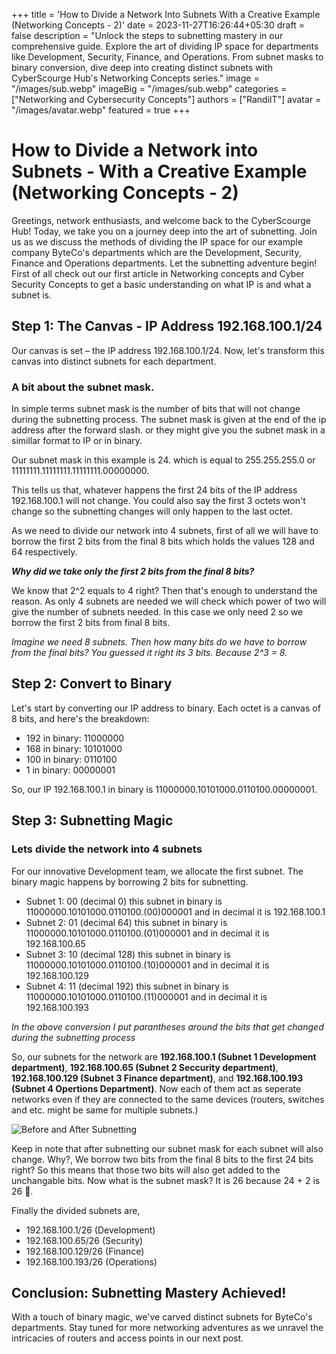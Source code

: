 +++
title = 'How to Divide a Network Into Subnets With a Creative Example (Networking Concepts - 2)'
date = 2023-11-27T16:26:44+05:30
draft = false
description = "Unlock the steps to subnetting mastery in our comprehensive guide. Explore the art of dividing IP space for departments like Development, Security, Finance, and Operations. From subnet masks to binary conversion, dive deep into creating distinct subnets with CyberScourge Hub's Networking Concepts series."
image = "/images/sub.webp"
imageBig = "/images/sub.webp"
categories = ["Networking and Cybersecurity Concepts"]
authors = ["RandilT"]
avatar = "/images/avatar.webp"
featured = true
+++

# How to Divide a Network into Subnets - With a Creative Example (Networking Concepts - 2)

Greetings, network enthusiasts, and welcome back to the CyberScourge Hub! Today, we take you on a journey deep into the art of subnetting. Join us as we discuss the methods of dividing the IP space for our example company ByteCo's departments which are the Development, Security, Finance and Operations departments. Let the subnetting adventure begin! First of all check out our first article in Networking concepts and Cyber Security Concepts to get a basic understanding on what IP is and what a subnet is.

## Step 1: The Canvas - IP Address 192.168.100.1/24

Our canvas is set – the IP address 192.168.100.1/24. Now, let's transform this canvas into distinct subnets for each department.

### A bit about the subnet mask.

In simple terms subnet mask is the number of bits that will not change during the subnetting process. The subnet mask is given at the end of the ip address after the forward slash. or they might give you the subnet mask in a simillar format to IP or in binary.

Our subnet mask in this example is 24. which is equal to 255.255.255.0 or 11111111.11111111.11111111.00000000.

This tells us that, whatever happens the first 24 bits of the IP address 192.168.100.1 will not change. You could also say the first 3 octets won't change so the subnetting changes will only happen to the last octet.

As we need to divide our network into 4 subnets, first of all we will have to borrow the first 2 bits from the final 8 bits which holds the values 128 and 64 respectively.

**_Why did we take only the first 2 bits from the final 8 bits?_**

We know that 2^2 equals to 4 right? Then that's enough to understand the reason. As only 4 subnets are needed we will check which power of two will give the number of subnets needed. In this case we only need 2 so we borrow the first 2 bits from final 8 bits.

_Imagine we need 8 subnets. Then how many bits do we have to borrow from the final bits? You guessed it right its 3 bits. Because 2^3 = 8._

## Step 2: Convert to Binary

Let's start by converting our IP address to binary. Each octet is a canvas of 8 bits, and here's the breakdown:

- 192 in binary: 11000000
- 168 in binary: 10101000
- 100 in binary: 0110100
- 1 in binary: 00000001

So, our IP 192.168.100.1 in binary is 11000000.10101000.0110100.00000001.

## Step 3: Subnetting Magic

### Lets divide the network into 4 subnets

For our innovative Development team, we allocate the first subnet. The binary magic happens by borrowing 2 bits for subnetting.

- Subnet 1: 00 (decimal 0) this subnet in binary is 11000000.10101000.0110100.(00)000001 and in decimal it is 192.168.100.1
- Subnet 2: 01 (decimal 64) this subnet in binary is 11000000.10101000.0110100.(01)000001 and in decimal it is 192.168.100.65
- Subnet 3: 10 (decimal 128) this subnet in binary is 11000000.10101000.0110100.(10)000001 and in decimal it is 192.168.100.129
- Subnet 4: 11 (decimal 192) this subnet in binary is 11000000.10101000.0110100.(11)000001 and in decimal it is 192.168.100.193

_In the above conversion I put parantheses around the bits that get changed during the subnetting process_

So, our subnets for the network are **192.168.100.1 (Subnet 1 Development department)**, **192.168.100.65 (Subnet 2 Seccurity department)**, **192.168.100.129 (Subnet 3 Finance department)**, and **192.168.100.193 (Subnet 4 Opertions Department)**. Now each of them act as seperate networks even if they are connected to the same devices (routers, switches and etc. might be same for multiple subnets.)

![Before and After Subnetting](/images/subnetting.svg "a title")

Keep in note that after subnetting our subnet mask for each subnet will also change. Why?,
We borrow two bits from the final 8 bits to the first 24 bits right? So this means that those two bits will also get added to the unchangable bits. Now what is the subnet mask? It is 26 because 24 + 2 is 26 🙂.

Finally the divided subnets are,

- 192.168.100.1/26 (Development)
- 192.168.100.65/26 (Security)
- 192.168.100.129/26 (Finance)
- 192.168.100.193/26 (Operations)

## Conclusion: Subnetting Mastery Achieved!

With a touch of binary magic, we've carved distinct subnets for ByteCo's departments. Stay tuned for more networking adventures as we unravel the intricacies of routers and access points in our next post.
